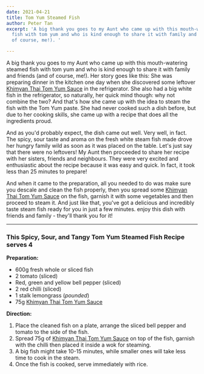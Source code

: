 ```yaml
---
date: 2021-04-21
title: Tom Yum Steamed Fish
author: Peter Tan
excerpt: 'A big thank you goes to my Aunt who came up with this mouth-watering steamed
  fish with tom yum and who is kind enough to share it with family and friends (and
  of course, me!). '

---
```

A big thank you goes to my Aunt who came up with this mouth-watering steamed fish with tom yum and who is kind enough to share it with family and friends (and of course, me!). Her story goes like this: She was preparing dinner in the kitchen one day when she discovered some leftover [Khimyan Thai Tom Yum Sauce](https://khimyancurry.com/projects/3d-graff/) in the refrigerator. She also had a big white fish in the refrigerator, so naturally, her quick mind though: why not combine the two? And that's how she came up with the idea to steam the fish with the Tom Yum paste. She had never cooked such a dish before, but due to her cooking skills, she came up with a recipe that does all the ingredients proud.

And as you'd probably expect, the dish came out well. Very well, in fact. The spicy, sour taste and aroma on the fresh white steam fish made drove her hungry family wild as soon as it was placed on the table. Let's just say that there were no leftovers! My Aunt then proceeded to share her recipe with her sisters, friends and neighbours. They were very excited and enthusiastic about the recipe because it was easy and quick. In fact, it took less than 25 minutes to prepare!

And when it came to the preparation, all you needed to do was make sure you descale and clean the fish properly, then you spread some [Khimyan Thai Tom Yum Sauce](https://khimyancurry.com/projects/3d-graff/) on the fish, garnish it with some vegetables and then proceed to steam it. And just like that, you've got a delicious and incredibly taste steam fish ready for you in just a few minutes. enjoy this dish with friends and family - they'll thank you for it!

***

### This Spicy, Sour, and Tangy Tom Yum Steamed Fish Recipe serves 4

**Preparation:**

* 600g fresh whole or sliced fish
* 2 tomato (sliced)
* Red, green and yellow bell pepper (sliced)
* 2 red chilli (sliced)
* 1 stalk lemongrass (_pounded_)
* 75g [Khimyan Thai Tom Yum Sauce](https://khimyancurry.com/projects/3d-graff/)

**Direction:**

1. Place the cleaned fish on a plate, arrange the sliced bell pepper and tomato to the side of the fish.
2. Spread 75g of [Khimyan Thai Tom Yum Sauce](https://khimyancurry.com/projects/3d-graff/) on top of the fish, garnish with the chilli then placed it inside a wok for steaming.
3. A big fish might take 10-15 minutes, while smaller ones will take less time to cook in the steam.
4. Once the fish is cooked, serve immediately with rice.